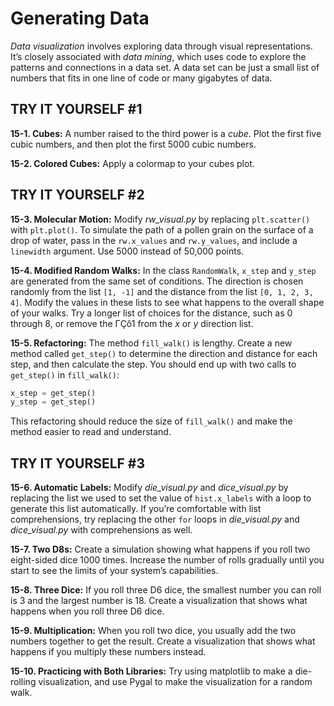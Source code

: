# Generating Data

*Data visualization* involves exploring data through visual
representations. It’s closely associated with *data mining*, which uses
code to explore the patterns and connections in a data set. A data set
can be just a small list of numbers that fits in one line of code or
many gigabytes of data.


## TRY IT YOURSELF #1

<span id="ch15exe1"></span>**15-1. Cubes:** A number raised to the third
power is a *cube*. Plot the first five cubic numbers, and then plot the
first 5000 cubic numbers.

<span id="ch15exe2"></span>**15-2. Colored Cubes:** Apply a colormap to
your cubes plot.



<span id="page_339"></span>

## TRY IT YOURSELF #2

<span id="ch15exe3"></span>**15-3. Molecular Motion:** Modify
*rw_visual.py* by replacing `plt.scatter()` with `plt.plot()`. To
simulate the path of a pollen grain on the surface of a drop of water,
pass in the `rw.x_values` and `rw.y_values`, and include a `linewidth`
argument. Use 5000 instead of 50,000 points.

<span id="ch15exe4"></span>**15-4. Modified Random Walks:** In the class
`RandomWalk`, `x_step` and `y_step` are generated from the same set of
conditions. The direction is chosen randomly from the list `[1, -1]` and
the distance from the list `[0, 1, 2, 3, 4]`. Modify the values in these
lists to see what happens to the overall shape of your walks. Try a
longer list of choices for the distance, such as 0 through 8, or remove
the ΓÇô1 from the *x* or *y* direction list.

<span id="ch15exe5"></span>**15-5. Refactoring:** The method
`fill_walk()` is lengthy. Create a new method called `get_step()` to
determine the direction and distance for each step, and then calculate
the step. You should end up with two calls to `get_step()` in
`fill_walk()`:

``` python
x_step = get_step()
y_step = get_step()
```

This refactoring should reduce the size of `fill_walk()` and make the
method easier to read and understand.


## TRY IT YOURSELF #3

<span id="ch15exe6"></span>**15-6. Automatic Labels:** Modify
*die_visual.py* and *dice_visual.py* by replacing the list we used to
set the value of `hist.x_labels` with a loop to generate this list
automatically. If you&rsquo;re comfortable with list comprehensions, try
replacing the other `for` loops in *die_visual.py* and *dice_visual.py*
with comprehensions as well.

<span id="ch15exe7"></span>**15-7. Two D8s:** Create a simulation
showing what happens if you roll two eight-sided dice 1000 times.
Increase the number of rolls gradually until you start to see the limits
of your system&rsquo;s capabilities.

<span id="ch15exe8"></span>**15-8. Three Dice:** If you roll three D6
dice, the smallest number you can roll is 3 and the largest number is
18. Create a visualization that shows what happens when you roll three
D6 dice.

<span id="ch15exe9"></span>**15-9. Multiplication:** When you roll two
dice, you usually add the two numbers together to get the result. Create
a visualization that shows what happens if you multiply these numbers
instead.

<span id="ch15exe10"></span>**15-10. Practicing with Both Libraries:**
Try using matplotlib to make a die-rolling visualization, and use Pygal
to make the visualization for a random walk.

